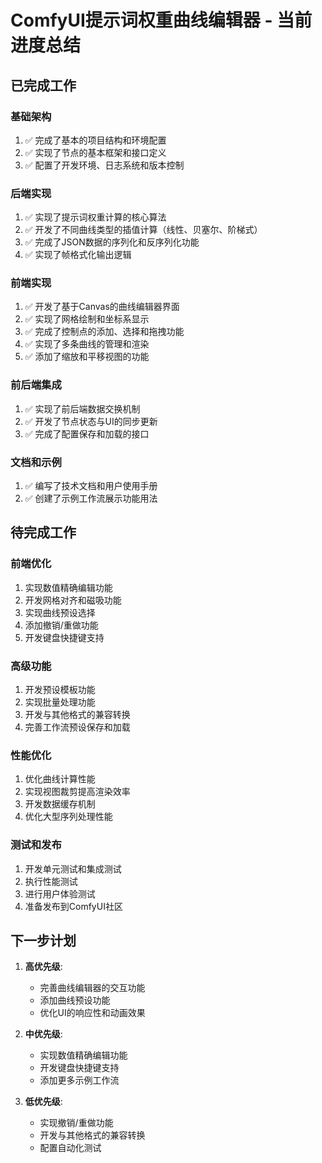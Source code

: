 # ComfyUI提示词权重曲线编辑器 - 当前进度总结

## 已完成工作

### 基础架构
1. ✅ 完成了基本的项目结构和环境配置
2. ✅ 实现了节点的基本框架和接口定义
3. ✅ 配置了开发环境、日志系统和版本控制

### 后端实现
1. ✅ 实现了提示词权重计算的核心算法
2. ✅ 开发了不同曲线类型的插值计算（线性、贝塞尔、阶梯式）
3. ✅ 完成了JSON数据的序列化和反序列化功能
4. ✅ 实现了帧格式化输出逻辑

### 前端实现
1. ✅ 开发了基于Canvas的曲线编辑器界面
2. ✅ 实现了网格绘制和坐标系显示
3. ✅ 完成了控制点的添加、选择和拖拽功能
4. ✅ 实现了多条曲线的管理和渲染
5. ✅ 添加了缩放和平移视图的功能

### 前后端集成
1. ✅ 实现了前后端数据交换机制
2. ✅ 开发了节点状态与UI的同步更新
3. ✅ 完成了配置保存和加载的接口

### 文档和示例
1. ✅ 编写了技术文档和用户使用手册
2. ✅ 创建了示例工作流展示功能用法

## 待完成工作

### 前端优化
1. 实现数值精确编辑功能
2. 开发网格对齐和磁吸功能
3. 实现曲线预设选择
4. 添加撤销/重做功能
5. 开发键盘快捷键支持

### 高级功能
1. 开发预设模板功能
2. 实现批量处理功能
3. 开发与其他格式的兼容转换
4. 完善工作流预设保存和加载

### 性能优化
1. 优化曲线计算性能
2. 实现视图裁剪提高渲染效率
3. 开发数据缓存机制
4. 优化大型序列处理性能

### 测试和发布
1. 开发单元测试和集成测试
2. 执行性能测试
3. 进行用户体验测试
4. 准备发布到ComfyUI社区

## 下一步计划

1. **高优先级**:
   - 完善曲线编辑器的交互功能
   - 添加曲线预设功能
   - 优化UI的响应性和动画效果

2. **中优先级**:
   - 实现数值精确编辑功能
   - 开发键盘快捷键支持
   - 添加更多示例工作流

3. **低优先级**:
   - 实现撤销/重做功能
   - 开发与其他格式的兼容转换
   - 配置自动化测试 